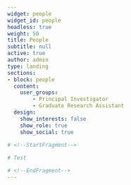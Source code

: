 ```yaml
---
widget: people
widget_id: people
headless: true
weight: 50
title: People
subtitle: null
active: true
author: admin
type: landing
sections:
- block: people
  content:
    user_groups:
        - Principal Investigator
        - Graduate Research Assistant
  design:
    show_interests: false
    show_role: true
    show_social: true
  
# <!--StartFragment-->

# T﻿est

# <!--EndFragment-->
---
```

